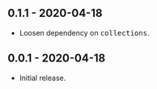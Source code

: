 ## 0.1.1 - 2020-04-18

* Loosen dependency on <kbd>collections</kbd>.

## 0.0.1 - 2020-04-18

* Initial release.
